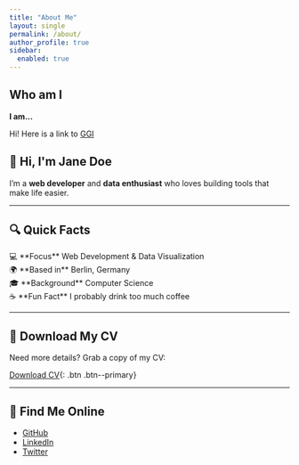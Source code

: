 ```yaml
---
title: "About Me"
layout: single
permalink: /about/
author_profile: true
sidebar:
  enabled: true
---
```


## Who am I

**I am...**

Hi! Here is a link to [GGI](https://www.ggi.infn.it)

## 👋 Hi, I'm Jane Doe

I’m a **web developer** and **data enthusiast** who loves building tools that make life easier.

---

## 🔍 Quick Facts

<div class="grid__wrapper">

<div class="grid__item" markdown="1">
💻  
**Focus**  
Web Development & Data Visualization
</div>

<div class="grid__item" markdown="1">
🌍  
**Based in**  
Berlin, Germany
</div>

<div class="grid__item" markdown="1">
🎓  
**Background**  
Computer Science
</div>

<div class="grid__item" markdown="1">
☕  
**Fun Fact**  
I probably drink too much coffee
</div>

</div>

---

## 📄 Download My CV
Need more details? Grab a copy of my CV:

[Download CV](/assets/files/CV.pdf){: .btn .btn--primary}

---

## 🔗 Find Me Online
- [GitHub](https://github.com/yourusername)  
- [LinkedIn](https://linkedin.com/in/yourusername)  
- [Twitter](https://twitter.com/yourusername)  

